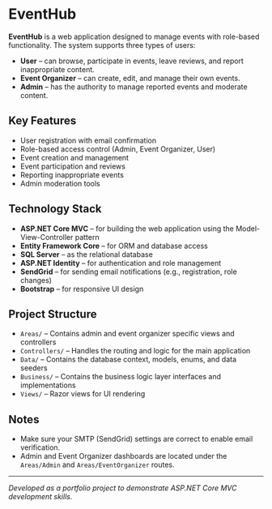 # EventHub

**EventHub** is a web application designed to manage events with role-based functionality. The system supports three types of users:

- **User** – can browse, participate in events, leave reviews, and report inappropriate content.
- **Event Organizer** – can create, edit, and manage their own events.
- **Admin** – has the authority to manage reported events and moderate content.

## Key Features

- User registration with email confirmation
- Role-based access control (Admin, Event Organizer, User)
- Event creation and management
- Event participation and reviews
- Reporting inappropriate events
- Admin moderation tools

## Technology Stack

- **ASP.NET Core MVC** – for building the web application using the Model-View-Controller pattern
- **Entity Framework Core** – for ORM and database access
- **SQL Server** – as the relational database
- **ASP.NET Identity** – for authentication and role management
- **SendGrid** – for sending email notifications (e.g., registration, role changes)
- **Bootstrap** – for responsive UI design

## Project Structure

- `Areas/` – Contains admin and event organizer specific views and controllers
- `Controllers/` – Handles the routing and logic for the main application
- `Data/` – Contains the database context, models, enums, and data seeders
- `Business/` – Contains the business logic layer interfaces and implementations
- `Views/` – Razor views for UI rendering

## Notes

- Make sure your SMTP (SendGrid) settings are correct to enable email verification.
- Admin and Event Organizer dashboards are located under the `Areas/Admin` and `Areas/EventOrganizer` routes.

---

*Developed as a portfolio project to demonstrate ASP.NET Core MVC development skills.*
